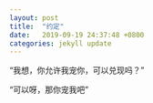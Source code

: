 ```yaml
---
layout: post
title:  "约定"
date:   2019-09-19 24:37:48 +0800
categories: jekyll update
---
```


<p>“我想，你允许我宠你，可以兑现吗？”</p>
<p>“可以呀，那你宠我吧”</p>